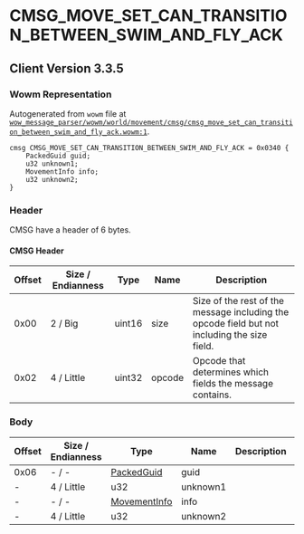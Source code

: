# CMSG_MOVE_SET_CAN_TRANSITION_BETWEEN_SWIM_AND_FLY_ACK

## Client Version 3.3.5

### Wowm Representation

Autogenerated from `wowm` file at [`wow_message_parser/wowm/world/movement/cmsg/cmsg_move_set_can_transition_between_swim_and_fly_ack.wowm:1`](https://github.com/gtker/wow_messages/tree/main/wow_message_parser/wowm/world/movement/cmsg/cmsg_move_set_can_transition_between_swim_and_fly_ack.wowm#L1).
```rust,ignore
cmsg CMSG_MOVE_SET_CAN_TRANSITION_BETWEEN_SWIM_AND_FLY_ACK = 0x0340 {
    PackedGuid guid;
    u32 unknown1;
    MovementInfo info;
    u32 unknown2;
}
```
### Header

CMSG have a header of 6 bytes.

#### CMSG Header

| Offset | Size / Endianness | Type   | Name   | Description |
| ------ | ----------------- | ------ | ------ | ----------- |
| 0x00   | 2 / Big           | uint16 | size   | Size of the rest of the message including the opcode field but not including the size field.|
| 0x02   | 4 / Little        | uint32 | opcode | Opcode that determines which fields the message contains.|

### Body

| Offset | Size / Endianness | Type | Name | Description | Comment |
| ------ | ----------------- | ---- | ---- | ----------- | ------- |
| 0x06 | - / - | [PackedGuid](../spec/packed-guid.md) | guid |  |  |
| - | 4 / Little | u32 | unknown1 |  |  |
| - | - / - | [MovementInfo](movementinfo.md) | info |  |  |
| - | 4 / Little | u32 | unknown2 |  |  |

